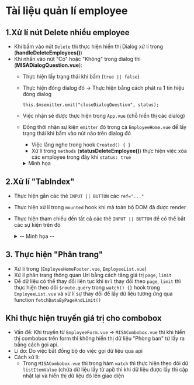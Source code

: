 # Tài liệu quản lí employee

## 1.Xử lí nút Delete nhiều employee
- Khi bấm vào nút `Delete` thì thực hiện hiển thị Dialog xử lí trong (**handleDeleteEmployees()**)
- Khi nhấn vào nút "Có" hoặc "Không" trong dialog thì (**MISADialogQuestion.vue**):
    - Thực hiện lấy trạng thái khi bấm (`true || false`)
    - Thực hiện đóng dialog đó 
        -> Thực hiện bằng cách phát ra 1 tín hiệu đóng dialog
        
        `this.$msemitter.emit("closeDialogQuestion", status);`
    - Việc nhận sẽ được thực hiện trong `App.vue` (chỗ hiển thị các dialog)
    - Đồng thời nhận sự kiện `emitter` đó trong cả `EmployeeHome.vue` để lấy trạng thái khi bấm vào nút nào trên dialog đó
        - Việc lắng nghe trong hook `Created() { }`
        - Xử lí trong `methods` (**statusDeleteEmployee()**) thực hiện việc xóa các employee trong đây khi `status: true`
        <details>
        <summary>Minh họa</summary>
        
        ![](Images/img_1.png)
        </details>
        
## 2.Xử lí "TabIndex"
- Thực hiện gắn các thẻ `INPUT || BUTTON` các `ref="..."`
- Thực hiện xử lí trong `mounted` hook khi mà toàn bộ DOM đã được render
- Thực hiện tham chiếu đến tất cả các thẻ `INPUT || BUTTON` để có thể bắt các sự kiện trên đó
    <details>
    <summary> -- Minh họa -- </summary>
    
    ```js
        // =================== Handel Tab - Start =======================
        // Lấy toàn bộ những thẻ có thuộc tính "Ref"
        const tagsContainRefAttr = Object.values(this.$refs);
        const inputs = [];
        // Kiểm tra những thẻ khác có phải là thẻ INPUT hoặc BUTTON hay không
        tagsContainRefAttr.forEach((input) => {
          if (input.nodeName === "INPUT" || input.nodeName === "BUTTON") {
            inputs.push(input);
          }
        });
        // Thêm xử lý sự kiện khi nhấn phím Tab
        inputs.forEach((input, index) => {
          input.addEventListener("keydown", (event) => {
            if (
              event.key === "Tab" &&
              !event.shiftKey &&
              index === inputs.length - 1
            ) {
              // Nếu đang ở input cuối cùng và nhấn phím Tab, chuyển về input đầu tiên
              event.preventDefault();
              inputs[0].focus();
            }
          });
        });
        // Thêm xử lý sự kiện khi nhả phím Tab
        inputs.forEach((input, index) => {
          input.addEventListener("keyup", (event) => {
            if (event.key === "Tab" && event.shiftKey && index === 0) {
              // Nếu đang ở input đầu tiên và nhấn Shift + Tab, chuyển về input cuối cùng
              event.preventDefault();
              inputs[inputs.length - 1].focus();
            }
          });
        });
        // =================== Handel Tab - End =======================
    ```
    </details>
    
## 3. Thực hiện "Phân trang"
- Xử lí trong (`EmployeeHomeFooter.vue`, `EmployeeList.vue`)
- Xử lí phân trang thông quan Url bằng cách tăng giá trị `page`, `limit`
- Để dữ liệu có thể thay đổi liên tục khi `Url` thay đổi theo `page`, `limit` thì thực hiện theo dõi `$route.query` trong `watch() {}` hook trong `EmployeeList.vue` và xử lí sự thay đổi để lấy dữ liệu tương ứng qua function `fetchDataByPageAndLimit()`

## Khi thực hiện truyền giá trị cho combobox
- Vấn đề: Khi truyền từ `EmployeeForm.vue` -> `MISACombobox.vue` thì khi hiển thị combobox trên form thì không hiển thị dữ liệu "Phòng ban" từ lấy ra bằng cách gọi api.
- Lí do: Do việc bất đồng bộ do việc gọi dữ liệu qua api
- Cách xử lí:
    + Trong `MISACombobox.vue` thì trong hàm `watch` thì thực hiện theo dõi dữ `listItemValue` (chứa dữ liệu lấy từ api) thì khi dữ liệu được lấy thì cập nhật lại và hiển thị dữ liệu đó lên giao diện